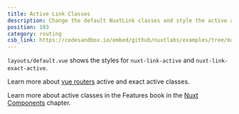 ```yaml
---
title: Active Link Classes
description: Change the default NuxtLink classes and style the active and exact active classes as well as disable prefetch for a specific link
position: 103
category: routing
csb_link: https://codesandbox.io/embed/github/nuxtlabs/examples/tree/master/routing/active-link-classes?fontsize=14&hidenavigation=1&module=%2Flayouts%2Fdefault.vue&theme=dark&view=editor
---
```


<example-intro></example-intro>

`layouts/default.vue` shows the styles for `nuxt-link-active` and `nuxt-link-exact-active`.

<base-alert type="next">

Learn more about [vue routers](https://router.vuejs.org/api/#exact-active-class) active and exact active classes.

</base-alert>

<base-alert type="next">

Learn more about active classes in the Features book in the [Nuxt Components](/docs/2.x/features/nuxt-components#link-classes) chapter.

</base-alert>

<code-sandbox :src="csb_link"></code-sandbox>
